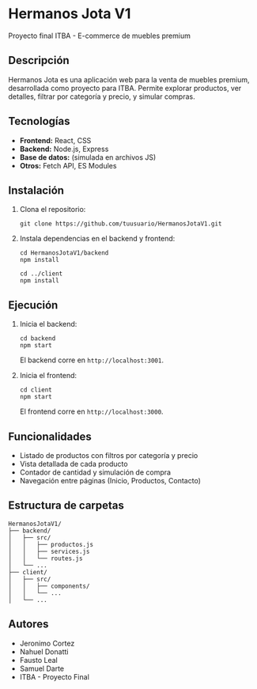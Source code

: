 # Hermanos Jota V1

Proyecto final ITBA - E-commerce de muebles premium

## Descripción

Hermanos Jota es una aplicación web para la venta de muebles premium, desarrollada como proyecto para ITBA. Permite explorar productos, ver detalles, filtrar por categoría y precio, y simular compras.

## Tecnologías

- **Frontend:** React, CSS
- **Backend:** Node.js, Express
- **Base de datos:** (simulada en archivos JS)
- **Otros:** Fetch API, ES Modules

## Instalación

1. Clona el repositorio:
   ```
   git clone https://github.com/tuusuario/HermanosJotaV1.git
   ```
2. Instala dependencias en el backend y frontend:

   ```
   cd HermanosJotaV1/backend
   npm install

   cd ../client
   npm install
   ```

## Ejecución

1. Inicia el backend:

   ```
   cd backend
   npm start
   ```

   El backend corre en `http://localhost:3001`.

2. Inicia el frontend:
   ```
   cd client
   npm start
   ```
   El frontend corre en `http://localhost:3000`.

## Funcionalidades

- Listado de productos con filtros por categoría y precio
- Vista detallada de cada producto
- Contador de cantidad y simulación de compra
- Navegación entre páginas (Inicio, Productos, Contacto)

## Estructura de carpetas

```
HermanosJotaV1/
├── backend/
│   ├── src/
│   │   ├── productos.js
│   │   ├── services.js
│   │   └── routes.js
│   └── ...
├── client/
│   ├── src/
│   │   ├── components/
│   │   └── ...
│   └── ...
```

## Autores

- Jeronimo Cortez
- Nahuel Donatti
- Fausto Leal
- Samuel Darte
- ITBA - Proyecto Final
